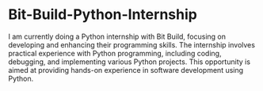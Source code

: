# Bit-Build-Python-Internship
I am currently doing a Python internship with Bit Build, focusing on developing and enhancing their programming skills. The internship involves practical experience with Python programming, including coding, debugging, and implementing various Python projects. This opportunity is aimed at providing hands-on experience in software development using Python.
